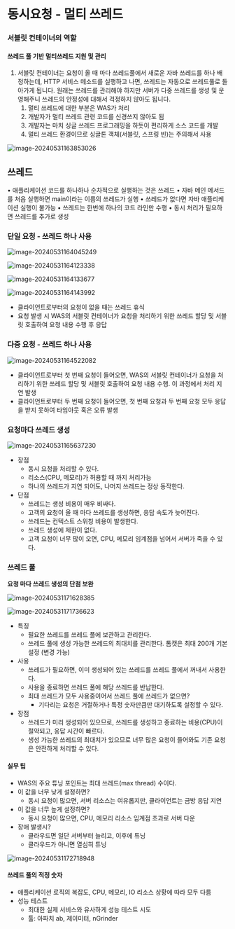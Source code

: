 # 동시요청 - 멀티 쓰레드

### 서블릿 컨테이너의 역할

#### 쓰레드 풀 기반 멀티쓰레드 지원 및 관리 

1. 서블릿 컨테이너는 요청이 올 때 마다 쓰레드풀에서 새로운 자바 쓰레드를 하나 배정하는데, HTTP 서비스 메소드를 실행하고 나면, 쓰레드는 자동으로 쓰레드풀로 돌아가게 됩니다. 원래는 쓰레드를 관리해야 하지만 서버가 다중 쓰레드를 생성 및 운영해주니 쓰레드의 안정성에 대해서 걱정하지 않아도 됩니다.
   1. 멀티 쓰레드에 대한 부분은 WAS가 처리
   2. 개발자가 멀티 쓰레드 관련 코드를 신경쓰지 않아도 됨
   3. 개발자는 마치 싱글 쓰레드 프로그래밍을 하듯이 편리하게 소스 코드를 개발
   4. 멀티 쓰레드 환경이므로 싱글톤 객체(서블릿, 스프링 빈)는 주의해서 사용

![image-20240531163853026](C:\Users\DongminShin\AppData\Roaming\Typora\typora-user-images\image-20240531163853026.png)

## 쓰레드

• 애플리케이션 코드를 하나하나 순차적으로 실행하는 것은 쓰레드
• 자바 메인 메서드를 처음 실행하면 main이라는 이름의 쓰레드가 실행
• 쓰레드가 없다면 자바 애플리케이션 실행이 불가능
• 쓰레드는 한번에 하나의 코드 라인만 수행
• 동시 처리가 필요하면 쓰레드를 추가로 생성

### 단일 요청 - 쓰레드 하나 사용

![image-20240531164045249](C:\Users\DongminShin\AppData\Roaming\Typora\typora-user-images\image-20240531164045249.png)

![image-20240531164123338](C:\Users\DongminShin\AppData\Roaming\Typora\typora-user-images\image-20240531164123338.png)

![image-20240531164133677](C:\Users\DongminShin\AppData\Roaming\Typora\typora-user-images\image-20240531164133677.png)

![image-20240531164143992](C:\Users\DongminShin\AppData\Roaming\Typora\typora-user-images\image-20240531164143992.png)

- 클라이언트로부터의 요청이 없을 때는 쓰레드 휴식
- 요청 발생 시 WAS의 서블릿 컨테이너가 요청을 처리하기 위한 쓰레드 할당  및 서블릿 호출하여 요청 내용 수행 후 응답

### 다중 요청 - 쓰레드 하나 사용

![image-20240531164522082](C:\Users\DongminShin\AppData\Roaming\Typora\typora-user-images\image-20240531164522082.png)

- 클라이언트로부터 첫 번째 요청이 들어오면, WAS의 서블릿 컨테이너가 요청을 처리하기 위한 쓰레드 할당  및 서블릿 호출하여 요청 내용 수행. 이 과정에서 처리 지연 발생
- 클라이언트로부터 두 번째 요청이 들어오면, 첫 번째 요청과 두 번째 요청 모두 응답을 받지 못하여 타임아웃 혹은 오류 발생

### 요청마다 쓰레드 생성

![image-20240531165637230](C:\Users\DongminShin\AppData\Roaming\Typora\typora-user-images\image-20240531165637230.png)

- 장점
  - 동시 요청을 처리할 수 있다.
  - 리소스(CPU, 메모리)가 허용할 때 까지 처리가능
  - 하나의 쓰레드가 지연 되어도, 나머지 쓰레드는 정상 동작한다.
- 단점
  - 쓰레드는 생성 비용이 매우 비싸다.
  - 고객의 요청이 올 때 마다 쓰레드를 생성하면, 응답 속도가 늦어진다.
  - 쓰레드는 컨텍스트 스위칭 비용이 발생한다.
  - 쓰레드 생성에 제한이 없다.
  - 고객 요청이 너무 많이 오면, CPU, 메모리 임계점을 넘어서 서버가 죽을 수 있다.

### 쓰레드 풀

**요청 마다 쓰레드 생성의 단점 보완**

![image-20240531171628385](C:\Users\DongminShin\AppData\Roaming\Typora\typora-user-images\image-20240531171628385.png)

![image-20240531171736623](C:\Users\DongminShin\AppData\Roaming\Typora\typora-user-images\image-20240531171736623.png)

- 특징
  - 필요한 쓰레드를 쓰레드 풀에 보관하고 관리한다.
  - 쓰레드 풀에 생성 가능한 쓰레드의 최대치를 관리한다. 톰캣은 최대 200개 기본 설정 (변경 가능)
- 사용
  - 쓰레드가 필요하면, 이미 생성되어 있는 쓰레드를 쓰레드 풀에서 꺼내서 사용한다.
  - 사용을 종료하면 쓰레드 풀에 해당 쓰레드를 반납한다.
  - 최대 쓰레드가 모두 사용중이어서 쓰레드 풀에 쓰레드가 없으면?
    - 기다리는 요청은 거절하거나 특정 숫자만큼만 대기하도록 설정할 수 있다.
- 장점
  - 쓰레드가 미리 생성되어 있으므로, 쓰레드를 생성하고 종료하는 비용(CPU)이 절약되고, 응답 시간이 빠르다.
  - 생성 가능한 쓰레드의 최대치가 있으므로 너무 많은 요청이 들어와도 기존 요청은 안전하게 처리할 수 있다.

#### 실무 팁

- WAS의 주요 튜닝 포인트는 최대 쓰레드(max thread) 수이다.
- 이 값을 너무 낮게 설정하면?
  - 동시 요청이 많으면, 서버 리소스는 여유롭지만, 클라이언트는 금방 응답 지연
- 이 값을 너무 높게 설정하면?
  - 동시 요청이 많으면, CPU, 메모리 리소스 임계점 초과로 서버 다운
- 장애 발생시?
  - 클라우드면 일단 서버부터 늘리고, 이후에 튜닝
  - 클라우드가 아니면 열심히 튜닝

![image-20240531172718948](C:\Users\DongminShin\AppData\Roaming\Typora\typora-user-images\image-20240531172718948.png)

#### 쓰레드 풀의 적정 숫자

- 애플리케이션 로직의 복잡도, CPU, 메모리, IO 리소스 상황에 따라 모두 다름
- 성능 테스트
  - 최대한 실제 서비스와 유사하게 성능 테스트 시도
  - 툴: 아파치 ab, 제이미터, nGrinder
